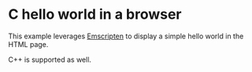 # C hello world in a browser

This example leverages [Emscripten](https://emscripten.org/) to display a simple hello world in the HTML page.

C++ is supported as well.
